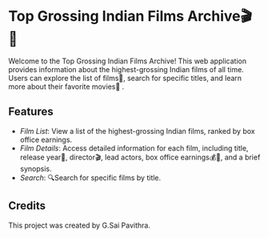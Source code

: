 # Top Grossing Indian Films Archive🎬🍿

Welcome to the Top Grossing Indian Films Archive! This web application provides information about the highest-grossing Indian films of all time. Users can explore the list of films📜, search for specific titles, and learn more about their favorite movies🎥
.

## Features

- *Film List*: View a list of the highest-grossing Indian films, ranked by box office earnings.
- *Film Details*: Access detailed information for each film, including title, release year📅, director🎬, lead actors, box office earnings💰💸, and a brief synopsis.
- *Search*: 🔍Search for specific films by title.

## Credits

This project was created by G.Sai Pavithra.
